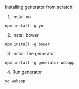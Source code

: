 Installing generator from scratch:

1. Install yo
```
npm install -g yo
```

2. Install bower
```
npm install -g bower
```

3. Install The generator
```
npm install -g generator-webapp
```

4. Run generator
```
yo webapp
```
